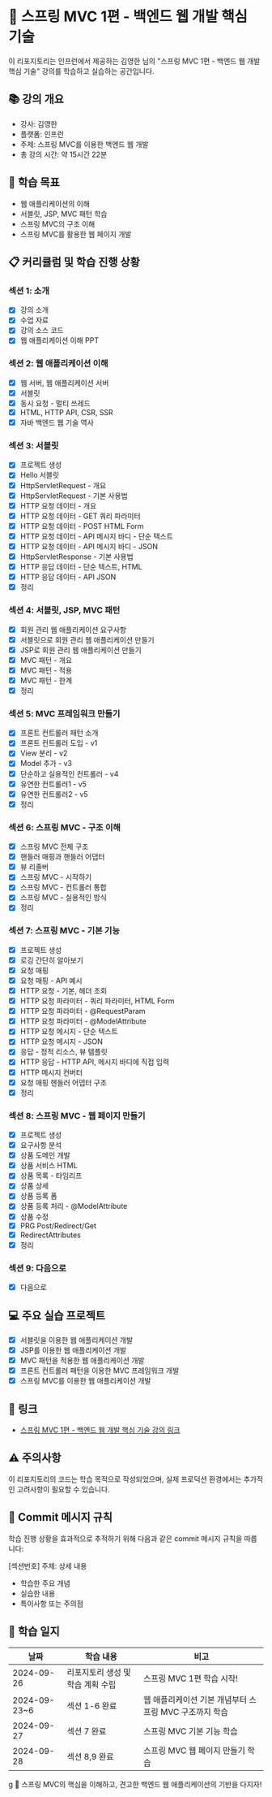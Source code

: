 # 🌱 스프링 MVC 1편 - 백엔드 웹 개발 핵심 기술

이 리포지토리는 인프런에서 제공하는 김영한 님의 "스프링 MVC 1편 - 백엔드 웹 개발 핵심 기술" 강의를 학습하고 실습하는 공간입니다.

## 📚 강의 개요
- 강사: 김영한
- 플랫폼: 인프런
- 주제: 스프링 MVC를 이용한 백엔드 웹 개발
- 총 강의 시간: 약 15시간 22분

## 🎯 학습 목표
- 웹 애플리케이션의 이해
- 서블릿, JSP, MVC 패턴 학습
- 스프링 MVC의 구조 이해
- 스프링 MVC를 활용한 웹 페이지 개발

## 📋 커리큘럼 및 학습 진행 상황
### 섹션 1: 소개
- [x] 강의 소개
- [x] 수업 자료
- [x] 강의 소스 코드
- [x] 웹 애플리케이션 이해 PPT

### 섹션 2: 웹 애플리케이션 이해
- [x] 웹 서버, 웹 애플리케이션 서버
- [x] 서블릿
- [x] 동시 요청 - 멀티 쓰레드
- [x] HTML, HTTP API, CSR, SSR
- [x] 자바 백엔드 웹 기술 역사

### 섹션 3: 서블릿
- [x] 프로젝트 생성
- [x] Hello 서블릿
- [x] HttpServletRequest - 개요
- [x] HttpServletRequest - 기본 사용법
- [x] HTTP 요청 데이터 - 개요
- [x] HTTP 요청 데이터 - GET 쿼리 파라미터
- [x] HTTP 요청 데이터 - POST HTML Form
- [x] HTTP 요청 데이터 - API 메시지 바디 - 단순 텍스트
- [x] HTTP 요청 데이터 - API 메시지 바디 - JSON
- [x] HttpServletResponse - 기본 사용법
- [x] HTTP 응답 데이터 - 단순 텍스트, HTML
- [x] HTTP 응답 데이터 - API JSON
- [x] 정리

### 섹션 4: 서블릿, JSP, MVC 패턴
- [x] 회원 관리 웹 애플리케이션 요구사항
- [x] 서블릿으로 회원 관리 웹 애플리케이션 만들기
- [x] JSP로 회원 관리 웹 애플리케이션 만들기
- [x] MVC 패턴 - 개요
- [x] MVC 패턴 - 적용
- [x] MVC 패턴 - 한계
- [x] 정리

### 섹션 5: MVC 프레임워크 만들기
- [x] 프론트 컨트롤러 패턴 소개
- [x] 프론트 컨트롤러 도입 - v1
- [x] View 분리 - v2
- [x] Model 추가 - v3
- [x] 단순하고 실용적인 컨트롤러 - v4
- [x] 유연한 컨트롤러1 - v5
- [x] 유연한 컨트롤러2 - v5
- [x] 정리

### 섹션 6: 스프링 MVC - 구조 이해
- [x] 스프링 MVC 전체 구조
- [x] 핸들러 매핑과 핸들러 어댑터
- [x] 뷰 리졸버
- [x] 스프링 MVC - 시작하기
- [x] 스프링 MVC - 컨트롤러 통합
- [x] 스프링 MVC - 실용적인 방식
- [x] 정리

### 섹션 7: 스프링 MVC - 기본 기능
- [x] 프로젝트 생성
- [x] 로깅 간단히 알아보기
- [x] 요청 매핑
- [x] 요청 매핑 - API 예시
- [x] HTTP 요청 - 기본, 헤더 조회
- [x] HTTP 요청 파라미터 - 쿼리 파라미터, HTML Form
- [x] HTTP 요청 파라미터 - @RequestParam
- [x] HTTP 요청 파라미터 - @ModelAttribute
- [x] HTTP 요청 메시지 - 단순 텍스트
- [x] HTTP 요청 메시지 - JSON
- [x] 응답 - 정적 리소스, 뷰 템플릿
- [x] HTTP 응답 - HTTP API, 메시지 바디에 직접 입력
- [x] HTTP 메시지 컨버터
- [x] 요청 매핑 헨들러 어뎁터 구조
- [x] 정리

### 섹션 8: 스프링 MVC - 웹 페이지 만들기
- [x] 프로젝트 생성
- [x] 요구사항 분석
- [x] 상품 도메인 개발
- [x] 상품 서비스 HTML
- [x] 상품 목록 - 타임리프
- [x] 상품 상세
- [x] 상품 등록 폼
- [x] 상품 등록 처리 - @ModelAttribute
- [x] 상품 수정
- [x] PRG Post/Redirect/Get
- [x] RedirectAttributes
- [x] 정리

### 섹션 9: 다음으로
- [x] 다음으로

## 💻 주요 실습 프로젝트
- [x] 서블릿을 이용한 웹 애플리케이션 개발
- [x] JSP를 이용한 웹 애플리케이션 개발
- [x] MVC 패턴을 적용한 웹 애플리케이션 개발
- [x] 프론트 컨트롤러 패턴을 이용한 MVC 프레임워크 개발
- [x] 스프링 MVC를 이용한 웹 애플리케이션 개발

## 🔗 링크
- [스프링 MVC 1편 - 백엔드 웹 개발 핵심 기술 강의 링크](https://www.inflearn.com/course/스프링-mvc-1)

## ⚠️ 주의사항
이 리포지토리의 코드는 학습 목적으로 작성되었으며, 실제 프로덕션 환경에서는 추가적인 고려사항이 필요할 수 있습니다.

## 📌 Commit 메시지 규칙
학습 진행 상황을 효과적으로 추적하기 위해 다음과 같은 commit 메시지 규칙을 따릅니다:

[섹션번호] 주제: 상세 내용
- 학습한 주요 개념
- 실습한 내용
- 특이사항 또는 주의점

## 📅 학습 일지
| 날짜           | 학습 내용              | 비고                              |
|--------------|--------------------|---------------------------------|
| 2024-09-26   | 리포지토리 생성 및 학습 계획 수립 | 스프링 MVC 1편 학습 시작!               |
| 2024-09-23~6 | 섹션 1-6 완료          | 웹 애플리케이션 기본 개념부터 스프링 MVC 구조까지 학습 |
| 2024-09-27   | 섹션 7 완료            | 스프링 MVC 기본 기능 학습                |
| 2024-09-28   | 섹션 8,9 완료          | 스프링 MVC 웹 페이지 만들기 학습            |
g
🌱 스프링 MVC의 핵심을 이해하고, 견고한 백엔드 웹 애플리케이션의 기반을 다지자!